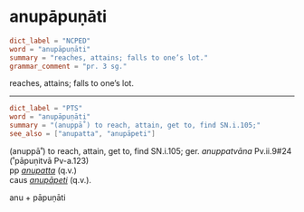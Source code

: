 # anupāpuṇāti

``` toml
dict_label = "NCPED"
word = "anupāpuṇāti"
summary = "reaches, attains; falls to one’s lot."
grammar_comment = "pr. 3 sg."
```

reaches, attains; falls to one’s lot.

--------------------

``` toml
dict_label = "PTS"
word = "anupāpuṇāti"
summary = "(anuppā˚) to reach, attain, get to, find SN.i.105;"
see_also = ["anupatta", "anupāpeti"]
```

(anuppā˚) to reach, attain, get to, find SN.i.105; ger. *anuppatvāna* Pv.ii.9#24 (˚pāpuṇitvā Pv\-a.123)  
pp *[anupatta](anupatta.md)* (q.v.)  
caus *[anupāpeti](anupāpeti.md)* (q.v.).

anu \+ pāpuṇāti

